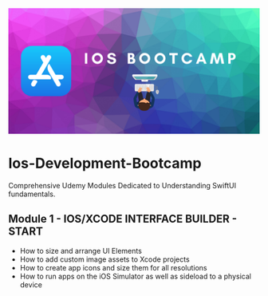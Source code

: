 <img src="images/iosBootcamp.png" width=750px>

# Ios-Development-Bootcamp
Comprehensive Udemy Modules Dedicated to Understanding SwiftUI fundamentals. 

## Module 1 - IOS/XCODE INTERFACE BUILDER - START
* How to size and arrange UI Elements 
* How to add custom image assets to Xcode projects
* How to create app icons and size them for all resolutions
* How to run apps on the iOS Simulator as well as sideload to a physical device


